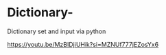 # Dictionary-
Dictionary set and input via python 

https://youtu.be/MzBIDjiUHik?si=MZNUf777jEZosYx6
